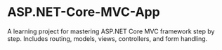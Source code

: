 # ASP.NET-Core-MVC-App
A learning project for mastering ASP.NET Core MVC framework step by step. Includes routing, models, views, controllers, and form handling.
